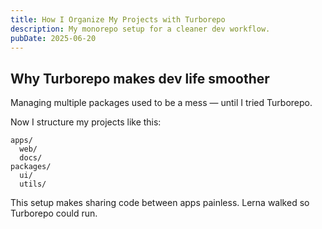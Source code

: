 ```yaml
---
title: How I Organize My Projects with Turborepo
description: My monorepo setup for a cleaner dev workflow.
pubDate: 2025-06-20
---
```


## Why Turborepo makes dev life smoother

Managing multiple packages used to be a mess — until I tried Turborepo.

Now I structure my projects like this:

```
apps/
  web/
  docs/
packages/
  ui/
  utils/
```

This setup makes sharing code between apps painless. Lerna walked so Turborepo could run.
